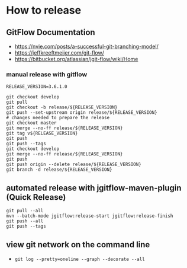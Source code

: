 # How to release
## GitFlow Documentation
* https://nvie.com/posts/a-successful-git-branching-model/
* https://jeffkreeftmeijer.com/git-flow/
* https://bitbucket.org/atlassian/jgit-flow/wiki/Home

### manual release with gitflow
```
RELEASE_VERSION=3.6.1.0

git checkout develop
git pull
git checkout -b release/${RELEASE_VERSION}
git push --set-upstream origin release/${RELEASE_VERSION}
# changes needed to prepare the release
git checkout master
git merge --no-ff release/${RELEASE_VERSION}
git tag v${RELEASE_VERSION}
git push
git push --tags
git checkout develop
git merge --no-ff release/${RELEASE_VERSION}
git push
git push origin --delete release/${RELEASE_VERSION}
git branch -d release/${RELEASE_VERSION}
```
## automated release with jgitflow-maven-plugin (Quick Release)
```
git pull --all
mvn --batch-mode jgitflow:release-start jgitflow:release-finish
git push --all
git push --tags
```

## view git network on the command line
* `git log --pretty=oneline --graph --decorate --all`
